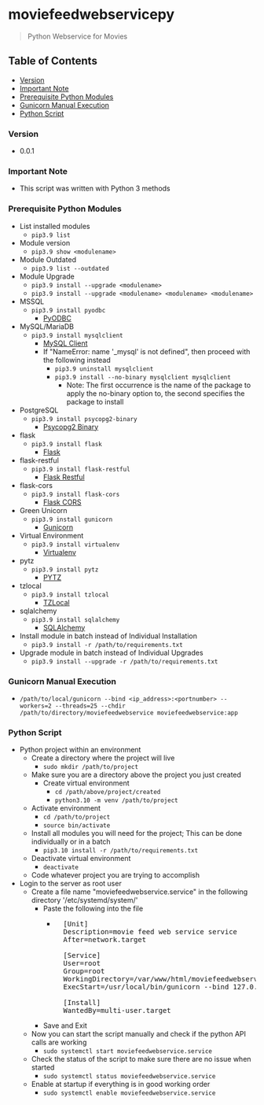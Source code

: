 # moviefeedwebservicepy
> Python Webservice for Movies

## Table of Contents
* [Version](#version)
* [Important Note](#important-note)
* [Prerequisite Python Modules](#prerequisite-python-modules)
* [Gunicorn Manual Execution](#gunicorn-manual-execution)
* [Python Script](#python-script)

### Version
* 0.0.1

### **Important Note**
* This script was written with Python 3 methods

### Prerequisite Python Modules
* List installed modules
  * `pip3.9 list`
* Module version
  * `pip3.9 show <modulename>`
* Module Outdated
  * `pip3.9 list --outdated`
* Module Upgrade
  * `pip3.9 install --upgrade <modulename>`
  * `pip3.9 install --upgrade <modulename> <modulename> <modulename>`
* MSSQL
  * `pip3.9 install pyodbc`
    * [PyODBC](https://pypi.org/project/pyodbc/)
* MySQL/MariaDB
  * `pip3.9 install mysqlclient`
    * [MySQL Client](https://pypi.org/project/mysqlclient/)
    * If "NameError: name '\_mysql' is not defined", then proceed with the following instead
      * `pip3.9 uninstall mysqlclient`
      * `pip3.9 install --no-binary mysqlclient mysqlclient`
        * Note: The first occurrence is the name of the package to apply the no-binary option to, the second specifies the package to install
* PostgreSQL
  * `pip3.9 install psycopg2-binary`
    * [Psycopg2 Binary](https://pypi.org/project/psycopg2/)
* flask
  * `pip3.9 install flask`
    * [Flask](https://pypi.org/project/Flask/)
* flask-restful
  * `pip3.9 install flask-restful`
    * [Flask Restful](https://pypi.org/project/Flask-RESTful/)
* flask-cors
  * `pip3.9 install flask-cors`
    * [Flask CORS](https://pypi.org/project/Flask-Cors/)
* Green Unicorn
  * `pip3.9 install gunicorn`
    * [Gunicorn](https://pypi.org/project/gunicorn/)
* Virtual Environment
  * `pip3.9 install virtualenv`
    * [Virtualenv](https://pypi.org/project/virtualenv/)
* pytz
  * `pip3.9 install pytz`
    * [PYTZ](https://pypi.org/project/pytz/)
* tzlocal
  * `pip3.9 install tzlocal`
    * [TZLocal](https://pypi.org/project/tzlocal/)
* sqlalchemy
  * `pip3.9 install sqlalchemy`
    * [SQLAlchemy](https://pypi.org/project/SQLAlchemy/)
* Install module in batch instead of Individual Installation
  * `pip3.9 install -r /path/to/requirements.txt`
* Upgrade module in batch instead of Individual Upgrades
  * `pip3.9 install --upgrade -r /path/to/requirements.txt`

### Gunicorn Manual Execution
* `/path/to/local/gunicorn --bind <ip_address>:<portnumber> --workers=2 --threads=25 --chdir /path/to/directory/moviefeedwebservice moviefeedwebservice:app`

### Python Script
* Python project within an environment
  * Create a directory where the project will live
    * `sudo mkdir /path/to/project`
  * Make sure you are a directory above the project you just created
    * Create virtual environment
      * `cd /path/above/project/created`
      * `python3.10 -m venv /path/to/project`
  * Activate environment
    * `cd /path/to/project`
    * `source bin/activate`
  * Install all modules you will need for the project; This can be done individually or in a batch
    * `pip3.10 install -r /path/to/requirements.txt`
  * Deactivate virtual environment
    * `deactivate`
  * Code whatever project you are trying to accomplish
 * Login to the server as root user
   * Create a file name "moviefeedwebservice.service" in the following directory '/etc/systemd/system/'
     * Paste the following into the file
       * <pre>
           [Unit]
           Description=movie feed web service service
           After=network.target

           [Service]
           User=root
           Group=root
           WorkingDirectory=/var/www/html/moviefeedwebservice
           ExecStart=/usr/local/bin/gunicorn --bind 127.0.0.1:4817 --workers=2 --threads=25 --chdir /var/www/html/moviefeedwebservice moviefeedwebservice:app

           [Install]
           WantedBy=multi-user.target
         </pre>
     * Save and Exit
   * Now you can start the script manually and check if the python API calls are working
     * `sudo systemctl start moviefeedwebservice.service`
   * Check the status of the script to make sure there are no issue when started
     * `sudo systemctl status moviefeedwebservice.service`
   * Enable at startup if everything is in good working order
     * `sudo systemctl enable moviefeedwebservice.service`
